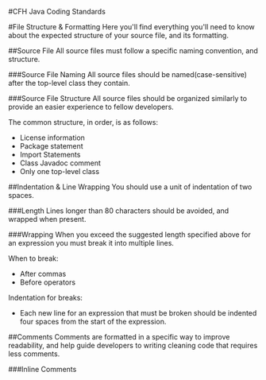 #CFH Java Coding Standards

#File Structure & Formatting
Here you'll find everything you'll need to know about the expected structure of your source file, and its formatting.

##Source File
All source files must follow a specific naming convention, and structure.

###Source File Naming
All source files should be named(case-sensitive) after the top-level class they contain.

###Source File Structure
All source files should be organized similarly to provide an easier experience to fellow developers.

The common structure, in order, is as follows:

- License information
- Package statement
- Import Statements
- Class Javadoc comment
- Only one top-level class

##Indentation & Line Wrapping
You should use a unit of indentation of two spaces.

###Length
Lines longer than 80 characters should be avoided, and wrapped when present.

###Wrapping
When you exceed the suggested length specified above for an expression you must break it
into multiple lines.


When to break:

- After commas
- Before operators


Indentation for breaks:

- Each new line for an expression that must be broken should be indented four spaces
from the start of the expression.

##Comments
Comments are formatted in a specific way to improve readability, and help guide developers to writing cleaning
code that requires less comments.

###Inline Comments